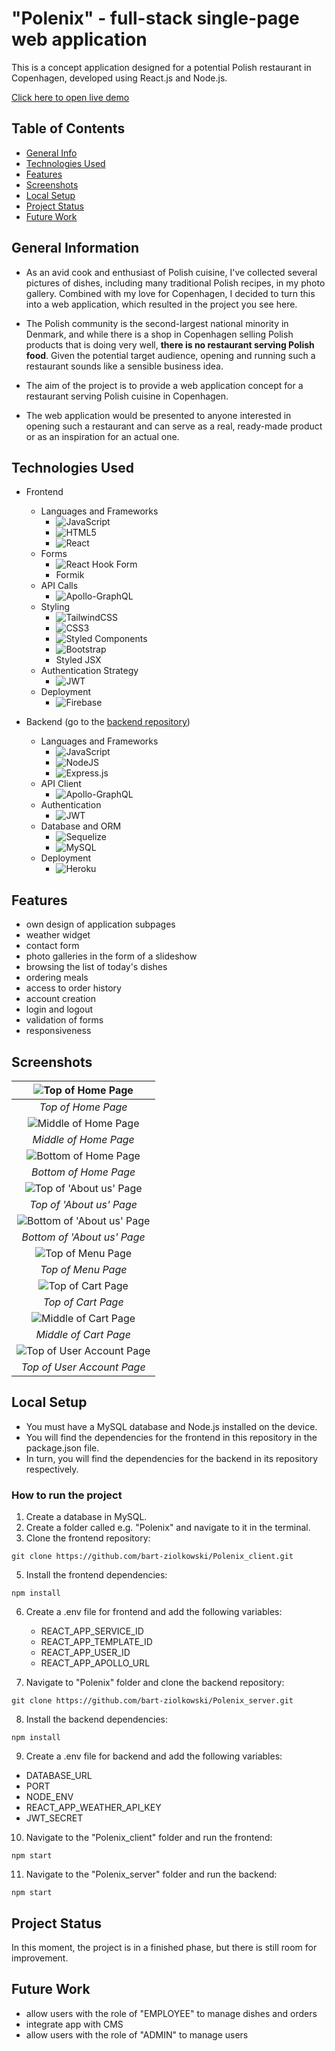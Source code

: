 # "Polenix" - full-stack single-page web application

This is a concept application designed for a potential Polish restaurant in Copenhagen, developed using React.js and Node.js.

<a href="https://polenix-4ee0a.web.app/" target="_blank">Click here to open live demo</a>

## Table of Contents

- [General Info](/#general-information)
- [Technologies Used](#technologies-used)
- [Features](#features)
- [Screenshots](#screenshots)
- [Local Setup](#local-setup)
- [Project Status](#project-status)
- [Future Work](#future-work)

## General Information

- As an avid cook and enthusiast of Polish cuisine, I've collected several pictures of dishes, including many traditional Polish recipes, in my photo gallery. Combined with my love for Copenhagen, I decided to turn this into a web application, which resulted in the project you see here.

- The Polish community is the second-largest national minority in Denmark, and while there is a shop in Copenhagen selling Polish products that is doing very well, **there is no restaurant serving Polish food**. Given the potential target audience, opening and running such a restaurant sounds like a sensible business idea.

- The aim of the project is to provide a web application concept for a restaurant serving Polish cuisine in Copenhagen.

- The web application would be presented to anyone interested in opening such a restaurant and can serve as a real, ready-made product or as an inspiration for an actual one.

## Technologies Used

- Frontend
  - Languages and Frameworks
    - ![JavaScript](https://img.shields.io/badge/javascript-%23323330.svg?style=for-the-badge&logo=javascript&logoColor=%23F7DF1E)
    - ![HTML5](https://img.shields.io/badge/html5-%23E34F26.svg?style=for-the-badge&logo=html5&logoColor=white)
    - ![React](https://img.shields.io/badge/react-%2320232a.svg?style=for-the-badge&logo=react&logoColor=%2361DAFB)
  - Forms
    - ![React Hook Form](https://img.shields.io/badge/React%20Hook%20Form-%23EC5990.svg?style=for-the-badge&logo=reacthookform&logoColor=white)
    - Formik 
  - API Calls
    - ![Apollo-GraphQL](https://img.shields.io/badge/-ApolloGraphQL-311C87?style=for-the-badge&logo=apollo-graphql)
  - Styling
    - ![TailwindCSS](https://img.shields.io/badge/tailwindcss-%2338B2AC.svg?style=for-the-badge&logo=tailwind-css&logoColor=white)
    - ![CSS3](https://img.shields.io/badge/css3-%231572B6.svg?style=for-the-badge&logo=css3&logoColor=white)
    - ![Styled Components](https://img.shields.io/badge/styled--components-DB7093?style=for-the-badge&logo=styled-components&logoColor=white)
    - ![Bootstrap](https://img.shields.io/badge/bootstrap-%238511FA.svg?style=for-the-badge&logo=bootstrap&logoColor=white)
    - Styled JSX
  - Authentication Strategy
    - ![JWT](https://img.shields.io/badge/JWT-black?style=for-the-badge&logo=JSON%20web%20tokens)
  - Deployment
    - ![Firebase](https://img.shields.io/badge/firebase-%23039BE5.svg?style=for-the-badge&logo=firebase)
      
- Backend (go to the [backend repository](https://github.com/bart-ziolkowski/Polenix_server))
  - Languages and Frameworks
    - ![JavaScript](https://img.shields.io/badge/javascript-%23323330.svg?style=for-the-badge&logo=javascript&logoColor=%23F7DF1E)
    - ![NodeJS](https://img.shields.io/badge/node.js-6DA55F?style=for-the-badge&logo=node.js&logoColor=white)
    - ![Express.js](https://img.shields.io/badge/express.js-%23404d59.svg?style=for-the-badge&logo=express&logoColor=%2361DAFB)
  - API Client
    - ![Apollo-GraphQL](https://img.shields.io/badge/-ApolloGraphQL-311C87?style=for-the-badge&logo=apollo-graphql)
  - Authentication
    - ![JWT](https://img.shields.io/badge/JWT-black?style=for-the-badge&logo=JSON%20web%20tokens)
  - Database and ORM
    - ![Sequelize](https://img.shields.io/badge/Sequelize-52B0E7?style=for-the-badge&logo=Sequelize&logoColor=white)
    - ![MySQL](https://img.shields.io/badge/mysql-%2300f.svg?style=for-the-badge&logo=mysql&logoColor=white)
  - Deployment
    - ![Heroku](https://img.shields.io/badge/heroku-%23430098.svg?style=for-the-badge&logo=heroku&logoColor=white)

## Features

- own design of application subpages
- weather widget
- contact form
- photo galleries in the form of a slideshow
- browsing the list of today's dishes
- ordering meals
- access to order history
- account creation
- login and logout
- validation of forms
- responsiveness

## Screenshots

|      ![Top of Home Page](https://i.ibb.co/LZ8sQTR/home-Page-Top.png)               |
| :------------------------------------------------------------: |
|                       _Top of Home Page_                       |
|      ![Middle of Home Page](https://i.ibb.co/82PbDKs/home-Page-Middle.png)            |
|                     _Middle of Home Page_                      |
|      ![Bottom of Home Page](https://i.ibb.co/XFFXjdS/home-Page-Bottom.png)       |
|                     _Bottom of Home Page_                      |
|         ![Top of 'About us' Page](https://i.ibb.co/x7N8ZyJ/about-Page-Top.png)         |
|                        _Top of 'About us' Page_                         |
| ![Bottom of 'About us' Page](https://i.ibb.co/kBxGm7k/about-Page-Bottom.png) |
|                     _Bottom of 'About us' Page_                   |
| ![Top of Menu Page](https://i.ibb.co/xY9j2kL/menu-Page-Top.png) |
|                     _Top of Menu Page_                     |
| ![Top of Cart Page](https://i.ibb.co/VjM35pD/cart-Page-Top.png) |
|                     _Top of Cart Page_                     |
| ![Middle of Cart Page](https://i.ibb.co/jTMbkFZ/cart-Page-Middle.png) |
|                     _Middle of Cart Page_                     |
| ![Top of User Account Page](https://i.ibb.co/Qb3sbQb/account-Page-Top.png) |
|                     _Top of User Account Page_                     |

## Local Setup

- You must have a MySQL database and Node.js installed on the device.
- You will find the dependencies for the frontend in this repository in the package.json file.
- In turn, you will find the dependencies for the backend in its repository respectively.

### How to run the project

1. Create a database in MySQL.
2. Create a folder called e.g. "Polenix" and navigate to it in the terminal.
3. Clone the frontend repository:

```
git clone https://github.com/bart-ziolkowski/Polenix_client.git
```

5. Install the frontend dependencies:

```
npm install
```

6. Create a .env file for frontend and add the following variables:

   - REACT_APP_SERVICE_ID
   - REACT_APP_TEMPLATE_ID
   - REACT_APP_USER_ID
   - REACT_APP_APOLLO_URL

7. Navigate to "Polenix" folder and clone the backend repository:

```
git clone https://github.com/bart-ziolkowski/Polenix_server.git
```

8. Install the backend dependencies:

```
npm install
```

9. Create a .env file for backend and add the following variables:

- DATABASE_URL
- PORT
- NODE_ENV
- REACT_APP_WEATHER_API_KEY
- JWT_SECRET

10. Navigate to the "Polenix_client" folder and run the frontend:

```
npm start
```

11. Navigate to the "Polenix_server" folder and run the backend:

```
npm start
```

## Project Status

In this moment, the project is in a finished phase, but there is still room for improvement.

## Future Work

- allow users with the role of "EMPLOYEE" to manage dishes and orders
- integrate app with CMS
- allow users with the role of "ADMIN" to manage users
